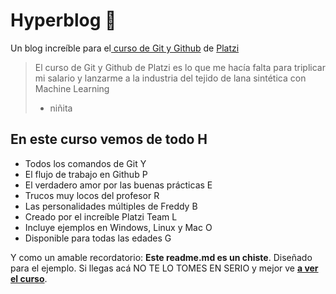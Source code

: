 # Hyperblog 💚
Un blog increíble para el[ curso de Git y Github](https://platzi.com/cursos/git-github/ " curso de Git y Github") de [Platzi](https://platzi.com/ "Platzi")
> El curso de Git y Github de Platzi es lo que me hacía falta para triplicar mi salario y lanzarme a la industria del tejido de lana sintética con Machine Learning
> - niñita

## En este curso vemos de todo                H
* Todos los comandos de Git                   Y
* El flujo de trabajo en Github               P
* El verdadero amor por las buenas prácticas  E
* Trucos muy locos del profesor               R
* Las personalidades múltiples de Freddy      B
* Creado por el increíble Platzi Team         L
* Incluye ejemplos en Windows, Linux y Mac    O
* Disponible para todas las edades            G

Y como un amable recordatorio: **Este readme.md es un chiste**.  Diseñado para el ejemplo. Si llegas acá NO TE LO TOMES EN SERIO y mejor ve [**a ver el curso**](https://platzi.com/cursos/git-github/ "a ver el curso").
